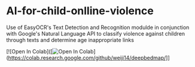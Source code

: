 # AI-for-child-onlline-violence
Use of EasyOCR's Text Detection and Recognition modulde in conjunction with Google's Natural Language API to classify violence against children through texts and determine age  inappropriate links



[![Open In Colab]([![Open In Colab](https://colab.research.google.com/assets/colab-badge.svg)](https://colab.research.google.com/github/weiji14/deepbedmap/]]
